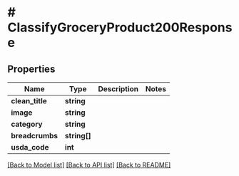 # # ClassifyGroceryProduct200Response

## Properties

Name | Type | Description | Notes
------------ | ------------- | ------------- | -------------
**clean_title** | **string** |  |
**image** | **string** |  |
**category** | **string** |  |
**breadcrumbs** | **string[]** |  |
**usda_code** | **int** |  |

[[Back to Model list]](../../README.md#models) [[Back to API list]](../../README.md#endpoints) [[Back to README]](../../README.md)
